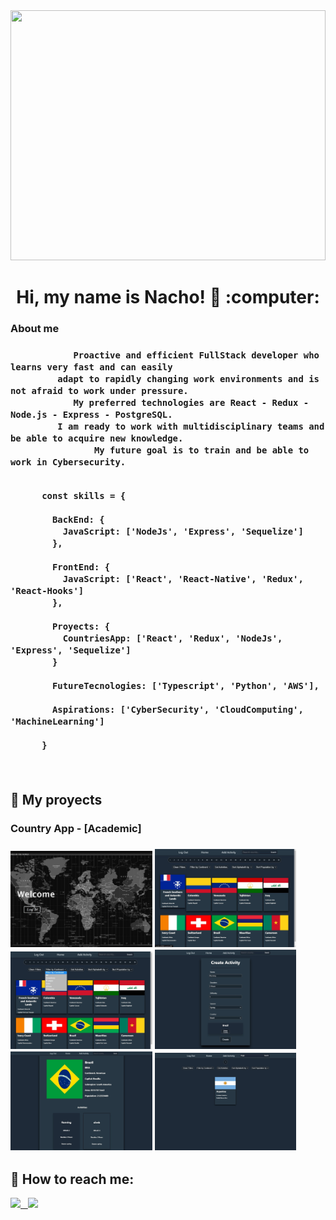 <img width='100%' height='400px' src='https://i.pinimg.com/564x/e0/3e/db/e03edbe588d3866d539e5bbb35d9080c.jpg'/>
<h1 align="center"> Hi, my name is Nacho! 👋 :computer: </h1>

  <h3>About me<h3>
      
                Proactive and efficient FullStack developer who learns very fast and can easily 
             adapt to rapidly changing work environments and is not afraid to work under pressure. 
                My preferred technologies are React - Redux - Node.js - Express - PostgreSQL. 
             I am ready to work with multidisciplinary teams and be able to acquire new knowledge. 
                    My future goal is to train and be able to work in Cybersecurity.
```      

      const skills = {

        BackEnd: {
          JavaScript: ['NodeJs', 'Express', 'Sequelize']
        },

        FrontEnd: {
          JavaScript: ['React', 'React-Native', 'Redux', 'React-Hooks']
        },

        Proyects: {
          CountriesApp: ['React', 'Redux', 'NodeJs', 'Express', 'Sequelize']
        }

        FutureTecnologies: ['Typescript', 'Python', 'AWS'],

        Aspirations: ['CyberSecurity', 'CloudComputing', 'MachineLearning']

      }
```
      
 &nbsp;
## :pushpin: My proyects
<h3>Country App - [Academic] <h3>
<p>
  <a><img width="45%" src="https://github.com/OliveraIgnacio/oliveraignacio/blob/main/Images/CountriesApp/LandingPage.jpeg?raw=true" alt="Landing Page" ></a>
  <a><img width="45%" src="https://github.com/OliveraIgnacio/oliveraignacio/blob/main/Images/CountriesApp/Home.jpeg?raw=true" alt="Home"></a>
  <a><img width="45%" src="https://github.com/OliveraIgnacio/oliveraignacio/blob/main/Images/CountriesApp/FiltersAndSorts.jpeg?raw=true" alt="FiltersAndSort"></a>
  <a><img width="45%" src="https://github.com/OliveraIgnacio/oliveraignacio/blob/main/Images/CountriesApp/Form.jpeg?raw=true" alt="Form"></a>
  <a><img width="45%" src="https://github.com/OliveraIgnacio/oliveraignacio/blob/main/Images/CountriesApp/CountryDetail.jpeg?raw=true" alt="DetailCountry"></a>
  <a><img width="45%" src="https://github.com/OliveraIgnacio/oliveraignacio/blob/main/Images/CountriesApp/SearchByName.jpeg?raw=true" alt="SearchCountry"></a>
</p>

## :paperclip: How to reach me:
<span >
<a href="https://www.linkedin.com/in/ignacio-olivera-3942461a2/" ><img width="5%" src="https://cdn-icons-png.flaticon.com/512/174/174857.png"> &nbsp;
<a href="mailto:oliveraignacio02@gmail.com" ><img width="5%" src="https://cdn.icon-icons.com/icons2/2631/PNG/512/gmail_new_logo_icon_159149.png">
</span>
